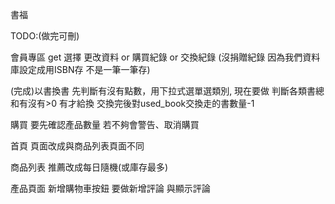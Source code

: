 書福


TODO:(做完可刪)

會員專區 get 選擇 更改資料 or 購買紀錄 or 交換紀錄  (沒捐贈紀錄 因為我們資料庫設定成用ISBN存 不是一筆一筆存)

(完成)以書換書 先判斷有沒有點數，用下拉式選單選類別,   現在要做 判斷各類書總和有沒有>0 有才給換 交換完後對used_book交換走的書數量-1

購買 要先確認產品數量 若不夠會警告、取消購買

首頁  頁面改成與商品列表頁面不同

商品列表  推薦改成每日隨機(或庫存最多)

產品頁面 新增購物車按鈕 要做新增評論 與顯示評論

